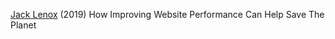 
[Jack Lenox](https://www.smashingmagazine.com/2019/01/save-planet-improving-website-performance/)
(2019) How Improving Website Performance Can Help Save The Planet
